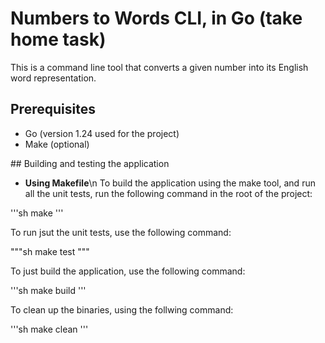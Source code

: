 # Numbers to Words CLI, in Go (take home task)

This is a command line tool that converts a given number into its English word representation.

## Prerequisites

- Go (version 1.24 used for the project)
- Make (optional)

## Building and testing the application

- **Using Makefile**\n
To build the application using the make tool, and run all the unit tests, run the following command in the root of the project:

'''sh
make
'''

To run jsut the unit tests, use the following command:

"""sh
make test
"""

To just build the application, use the following command:

'''sh
make build
'''

To clean up the binaries, using the follwing command:

'''sh
make clean
'''